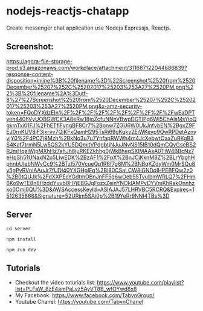 # nodejs-reactjs-chatapp

Create messenger chat application use Nodejs Expressjs, Reactjs.

## Screenshot:
https://agora-file-storage-prod.s3.amazonaws.com/workplace/attachment/311687122044686839?response-content-disposition=inline%3B%20filename%3D%22Screenshot%2520from%2520December%25207%252C%25202017%25203%253A27%2520PM.png%22%3B%20filename%2A%3Dutf-8%27%27Screenshot%2520from%2520December%25207%252C%25202017%25203%253A27%2520PM.png&x-amz-security-token=FQoDYXdzEIn%2F%2F%2F%2F%2F%2F%2F%2F%2F%2FwEaDPTyeh440hVyUOBGWCK3A8eRw18joZcfuNNhVBwpDGTlPg6WI5ChAlsMsYioQgkmTxi01FJ%2FhETflFyngBF8Cr7%2Bonw7ZGU6W0UkJnfvbEN%2BgxZ9FEJ0rnKUV8jF3jxrvv7QjKFxQemH295TsRi69gKqky2EiWKeyp9QwRPDetAznyvjY0%2F4PCZj9Mzh%2BkNo3u7u7YnfapRWWh4m4JcXebwtOaaZuRKgB3S4Kaf7trmN5Lw5QS2kYU5DQmitVPdgbtjNJuJNvNS15IB10dQmCQyGseBS2RJmHqziWjpMXhHz7ahJh6juRKEZkhhg0jWkBheqSXlMAAsA0TiW4BBcNz7eHpSh51UNaxN2p5LlwEDK%2BzAF1%2FpX%2BnJCjKknM8Z%2BLrYbphHphnbUIebNWyCc9%2BTzl570VcueQp1R6f7g8M%2BNBqKZdyWm0MrSQu8y5gPyRVniAAuJr7fUDj40YXGHpIFq%2Bj80CSaLCW8iGNDolHPEBFQw2z0%2B0tQUJk%2FdXXPEcYGdtmOBnJnFF5g6wOeb55TvulbmWRLQ7%2FHm6Ko9wTE8n6HzddYvyb8H7jEBGJgFozxZejnYNOklAMPvDYVmKhRakOnnhzko0Omj0QU%3D&AWSAccessKeyId=ASIAJAJ57LHRVBC5RCRQ&Expires=1512635868&Signature=52URim5SAj0p%2B19YeRr9NNI4TBs%3D

## Server

``` 
cd server 
```
```
npm install
```

```
npm run dev
```

## Tutorials
* Checkout the video toturials list: https://www.youtube.com/playlist?list=PLFaW_8zE4amPaLyz5AyVT8B_wfOYwd8x8
* My Facebook: https://www.facebook.com/TabvnGroup/
* Youtube Chanel: https://youtube.com/TabvnChanel

